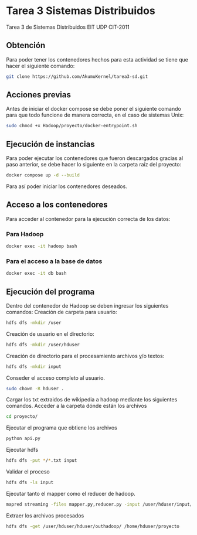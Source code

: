 # Tarea 3 Sistemas Distribuidos

Tarea 3 de Sistemas Distribuidos EIT UDP CIT-2011

## Obtención
Para poder tener los contenedores hechos para esta actividad se tiene que hacer el siguiente comando:
```sh
git clone https://github.com/AkumuKernel/tarea3-sd.git
```

## Acciones previas

Antes de iniciar el docker compose se debe poner el siguiente comando para que todo funcione de manera correcta, en el caso de sistemas Unix:
```sh
sudo chmod +x Hadoop/proyecto/docker-entrypoint.sh
```

## Ejecución de instancias
Para poder ejecutar los contenedores que fueron descargados gracias al paso anterior, se debe hacer lo siguiente en la carpeta raíz del proyecto:
```sh
docker compose up -d --build
```

Para así poder iniciar los contenedores deseados.

## Acceso a los contenedores

Para acceder al contenedor para la ejecución correcta de los datos:

### Para Hadoop
```sh
docker exec -it hadoop bash
```

### Para el acceso a la base de datos
```sh
docker exec -it db bash
```

## Ejecución del programa

Dentro del contenedor de Hadoop se deben ingresar los siguientes comandos:
Creación de carpeta para usuario:
```sh
hdfs dfs -mkdir /user
```
Creación de usuario en el directorio:
```sh
hdfs dfs -mkdir /user/hduser
```
Creación de directorio para el procesamiento archivos y/o textos:
```sh
hdfs dfs -mkdir input
```
Conseder el acceso completo al usuario.
```sh
sudo chown -R hduser .
```
Cargar los txt extraidos de wikipedia a hadoop mediante los siguientes comandos.
Acceder a la carpeta dónde están los archivos
```sh
cd proyecto/
```
Ejecutar el programa que obtiene los archivos
```sh
python api.py
```
Ejecutar hdfs
```sh
hdfs dfs -put */*.txt input
```
Validar el proceso
```sh
hdfs dfs -ls input
```
Ejecutar tanto el mapper como el reducer de hadoop.

```sh
mapred streaming -files mapper.py,reducer.py -input /user/hduser/input/*.txt -output hduser/outhadoop/ -mapper ./mapper.py -reducer ./reducer.py
```
Extraer los archivos procesados
```sh
hdfs dfs -get /user/hduser/hduser/outhadoop/ /home/hduser/proyecto
```


